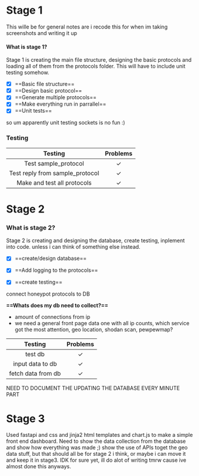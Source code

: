 # Stage 1

This wille be for general notes are i recode this for when im taking screenshots and writing it up

#### What is stage 1?

Stage 1 is creating the main file structure, designing the basic protocols and loading all of them from the protocols folder. This will have to include unit testing somehow.

 - [x] ==Basic file structure==
 - [x] ==Design basic protocol==
 - [x] ==Generate multiple protocols==
 - [x] ==Make everything run in parrallel==
 - [x] ==Unit tests==

 so um apparently unit testing sockets is no fun :)


 ### Testing

| Testing | Problems |
| :-: | :-:| 
|Test sample_protocol| &check; |
|Test reply from sample_protocol| &check;|
|Make and test all protocols | &check;|

# Stage 2

### What is stage 2?

Stage 2 is creating and designing the database, create testing, inplement into code. unless i can think of something else instead. 

- [x] ==create/design database==
- [x] ==Add logging to the protocols==
- [x] ==create testing==


connect honeypot protocols to DB

**==Whats does my db need to collect?==**
- amount of connections from ip
- we need a general front page data one with all ip counts, which service got the most attention, geo location, shodan scan, pewpewmap?

| Testing | Problems |
| :-: | :-:| 
|test db|&check;|
|input data to db|&check;|
|fetch data from db |&check;| 

NEED TO DOCUMENT THE UPDATING THE DATABASE EVERY MINUTE PART


# Stage 3

Used fastapi and css and jinja2 html templates and chart.js to make a simple front end dashboard. Need to show the data collection from the database and show how everything was made ;) 
show the use of APIs toget the geo data stuff, but that should all be for stage 2 i think, or maybe i can move it and keep it in stage3. IDK for sure yet, ill do alot of writing tmrw cause ive almost done this anyways.  